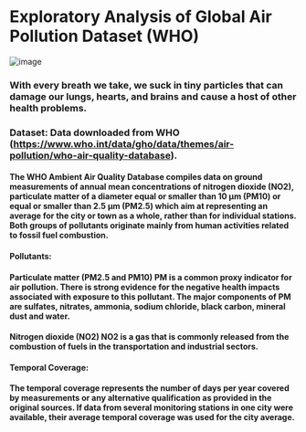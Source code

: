# Exploratory Analysis of Global Air Pollution Dataset (WHO)

![image](https://github.com/ToriiX/AirPollutionEDA/assets/156717220/e88c2835-7d42-468a-bed8-2843d935d210)



### With every breath we take, we suck in tiny particles that can damage our lungs, hearts, and brains and cause a host of other health problems.

### Dataset: Data downloaded from WHO (https://www.who.int/data/gho/data/themes/air-pollution/who-air-quality-database).

#### The WHO Ambient Air Quality Database compiles data on ground measurements of annual mean concentrations of nitrogen dioxide (NO2), particulate matter of a diameter equal or smaller than 10 μm (PM10) or equal or smaller than 2.5 μm (PM2.5) which aim at representing an average for the city or town as a whole, rather than for individual stations. Both groups of pollutants originate mainly from human activities related to fossil fuel combustion.

#### Pollutants:

#### Particulate matter (PM2.5 and PM10) PM is a common proxy indicator for air pollution. There is strong evidence for the negative health impacts associated with exposure to this pollutant. The major components of PM are sulfates, nitrates, ammonia, sodium chloride, black carbon, mineral dust and water.

#### Nitrogen dioxide (NO2) NO2 is a gas that is commonly released from the combustion of fuels in the transportation and industrial sectors.

#### Temporal Coverage:

#### The temporal coverage represents the number of days per year covered by measurements or any alternative qualification as provided in the original sources. If data from several monitoring stations in one city were available, their average temporal coverage was used for the city average.
